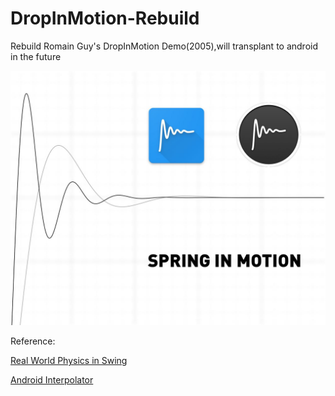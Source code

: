 # DropInMotion-Rebuild
Rebuild Romain Guy's DropInMotion Demo(2005),will transplant to android in the future


![img](https://github.com/MartinRGB/DropInMotion-Rebuild/blob/master/intro.jpeg?raw=true)


Reference:

[Real World Physics in Swing](http://jroller.com/gfx/entry/real_world_physics_in_swing)

[Android Interpolator](http://www.iyildirim.com/tech-blog/how-to-make-custom-animation-interpolators-in-android)
